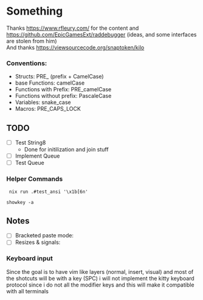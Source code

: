 # Something
Thanks https://www.rfleury.com/ for the content and https://github.com/EpicGamesExt/raddebugger (ideas, and some interfaces are stolen from him) \
And thanks https://viewsourcecode.org/snaptoken/kilo

### Conventions:
- Structs: PRE_ (prefix + CamelCase)
- base Functions: camelCase
- Functions with Prefix: PRE_camelCase 
- Functions without prefix: PascaleCase 
- Variables: snake_case 
- Macros: PRE_CAPS_LOCK

## TODO 
- [ ] Test String8 
  - Done for initilization and join stuff
- [ ] Implement Queue
- [ ] Test Queue

### Helper Commands

``` fish
 nix run .#test_ansi '\x1b[6n'
```

``` fish
showkey -a
```

## Notes
- [ ] Bracketed paste mode:
- [ ] Resizes & signals:

### Keyboard input
Since the goal is to have vim like layers (normal, insert, visual) and most
of the shotcuts will be with a  <leader> key (SPC) i will not implement the kitty 
keyboard protocol since i do not all the modifier keys and this will make it compatible with all terminals 

